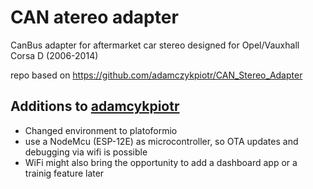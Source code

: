 # CAN atereo adapter
CanBus adapter for aftermarket car stereo designed for Opel/Vauxhall Corsa D (2006-2014)

repo based on https://github.com/adamczykpiotr/CAN_Stereo_Adapter

## Additions to [adamcykpiotr](https://github.com/adamczykpiotr/CAN_Stereo_Adapter)
 * Changed environment to platoformio
 * use a NodeMcu (ESP-12E) as microcontroller, so OTA updates and debugging via wifi is possible
 * WiFi might also bring the opportunity to add a dashboard app or a trainig feature later
